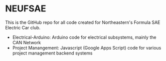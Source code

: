 # NEUFSAE
This is the GitHub repo for all code created for Northeastern's Formula SAE Electric Car club.

- Electrical-Arduino: Arduino code for electrical subsystems, mainly the CAN Network
- Project Manangement: Javascript (Google Apps Script) code for various project management backend systems

